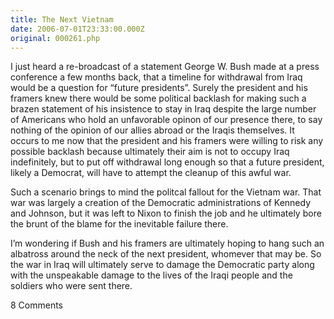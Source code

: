 ```yaml
---
title: The Next Vietnam
date: 2006-07-01T23:33:00.000Z
original: 000261.php
---
```


I just heard a re-broadcast of a statement George W. Bush made at a press conference a few months back, that a timeline for withdrawal from Iraq would be a question for “future presidents”. Surely the president and his framers knew there would be some political backlash for making such a brazen statement of his insistence to stay in Iraq despite the large number of Americans who hold an unfavorable opinon of our presence there, to say nothing of the opinion of our allies abroad or the Iraqis themselves. It occurs to me now that the president and his framers were willing to risk any possible backlash because ultimately their aim is not to occupy Iraq indefinitely, but to put off withdrawal long enough so that a future president, likely a Democrat, will have to attempt the cleanup of this awful war.

Such a scenario brings to mind the politcal fallout for the Vietnam war. That war was largely a creation of the Democratic administrations of Kennedy and Johnson, but it was left to Nixon to finish the job and he ultimately bore the brunt of the blame for the inevitable failure there.

I’m wondering if Bush and his framers are ultimately hoping to hang such an albatross around the neck of the next president, whomever that may be. So the war in Iraq will ultimately serve to damage the Democratic party along with the unspeakable damage to the lives of the Iraqi people and the soldiers who were sent there.

<span class="commentheader">8 Comments</span>

<!--


<div class="commentdivider">
<span class="commentauthorbox">Posted by <a href="http://www.pascal.com/cgi-bin/mt/mt-comments.cgi?__mode=red&id=1046">Lauren Di Vito</a></span>
<span class="commentdatebox">Tuesday, September 26, 2006</span>
<span class="commenttimebox">11:22 AM</span>
</div>
<div class="commentbody">I hate Bush.  I loveeee this post. =]</div>
<div class="commentdivider">
<span class="commentauthorbox">Posted by <a href="mailto&#58;pas90cal&#64;hotmail&#46;com">Pascal Freij</a></span>
<span class="commentdatebox">Monday, November 27, 2006</span>
<span class="commenttimebox">11:46 AM</span>
</div>
<div class="commentbody">My name is also pascal and fags like you give a bad name to us other pascals so why don’t you just shut it down fuck face?</div>
<div class="commentdivider">
<span class="commentauthorbox">Posted by <a href="mailto&#58;click_my_dick&#64;hotmail&#46;com">Jack Bong</a></span>
<span class="commentdatebox">Monday, November 27, 2006</span>
<span class="commenttimebox">11:51 AM</span>
</div>
<div class="commentbody">Is u is, or is u ain’t a homo? Has my homo found somebody who… is a homo? To u he will be true/ from the homies up in Bronx/New Jersy</div>
<div class="commentdivider">
<span class="commentauthorbox">Posted by <a href="http://www.pascal.com/cgi-bin/mt/mt-comments.cgi?__mode=red&id=1058">Pascal</a></span>
<span class="commentdatebox">Monday, February 26, 2007</span>
<span class="commenttimebox">11:36 AM</span>
</div>
<div class="commentbody">HEy that pascal who was calling you names is an asshole, keep it real pascal</div>
<div class="commentdivider">
<span class="commentauthorbox">Posted by Phil</span>
<span class="commentdatebox">Monday, April  2, 2007</span>
<span class="commenttimebox"> 5:35 PM</span>
</div>
<div class="commentbody">Any more, it doesn’t matter who the president is, they are all screw ups.  THis war sucks, but it is happening so lets get it over with and stop panddering to the people who want to go easy on our ‘enemy’.  Go in, kick ass, and be done with the whole thing.</div>
<div class="commentdivider">
<span class="commentauthorbox">Posted by Micky_Pal_Taog</span>
<span class="commentdatebox">Thursday, May 17, 2007</span>
<span class="commenttimebox">12:30 PM</span>
</div>
<div class="commentbody">To Phil,

Its your “boys” who’re getting their “asses” kicked numbnut, along with the ordinary iraqui citizens. Like all wars the nutcase scumbags, from the leaders (Bush/Saddam) to the ignorant racist rednecks (Abu Ghraib US soldiers / Al-Quaeda) peddle their psychopathic tendencies </div>

<div class="commentdivider">
<span class="commentauthorbox">Posted by P@iper...</span>
<span class="commentdatebox">Monday, May 21, 2007</span>
<span class="commenttimebox">12:50 PM</span>
</div>
<div class="commentbody">I think, that you could name your sait in other name… now i am looking for Blez Paskal… and it opened this page… so i think its a realy wrong to left your name on this… hmmm… sorry for my english, i’m lithuanian… :D~ heh… well, wish me luck, i’m going to keep searching for that guy… :D eh… he couldn’t just not create that stupid program… :((( BYE BYE (ATE) :)</div>
<div class="commentdivider">
<span class="commentauthorbox">Posted by Bill21727</span>
<span class="commentdatebox">Sunday, June  3, 2007</span>
<span class="commenttimebox"> 8:29 PM</span>
</div>
<div class="commentbody">3,300 people dead who will never have the chance to have  children, or grandchildren…in 100 years 30,000 lives that will never be.  What dreams lost?  What poems not written? What discoveries not made?  All for a war built on a lie, fought against a people who did not attack us, so that the vanity of one president could be served in vengence against another man who sought to kill his father.

(Saddam Hussein attempted to assasinate Papa Bush.)

And as for the money spent? It could have paid for 1,000,000 young men & women to go to college for four years. How bright a future would we all have if that had come to pass?</div> -->
